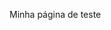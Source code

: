 
<html lang="pt-br">
<head>
    <meta charset="UTF-8">
   <!-- <title>Minha página</title> -->
</head>
<body>
  <p>Minha página de teste</p>

</body>
</html>
